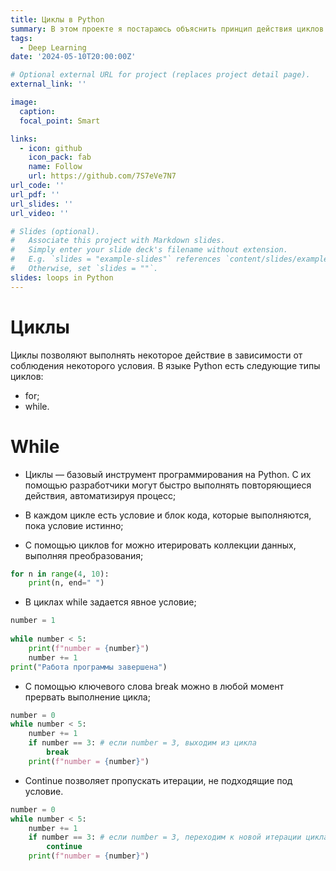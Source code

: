 ```yaml
---
title: Циклы в Python
summary: В этом проекте я постараюсь объяснить принцип действия циклов for и while в Python.
tags:
  - Deep Learning
date: '2024-05-10T20:00:00Z'

# Optional external URL for project (replaces project detail page).
external_link: ''

image:
  caption:
  focal_point: Smart

links:
  - icon: github
    icon_pack: fab
    name: Follow
    url: https://github.com/7S7eVe7N7
url_code: ''
url_pdf: ''
url_slides: ''
url_video: ''

# Slides (optional).
#   Associate this project with Markdown slides.
#   Simply enter your slide deck's filename without extension.
#   E.g. `slides = "example-slides"` references `content/slides/example-slides.md`.
#   Otherwise, set `slides = ""`.
slides: loops in Python
---
```


# Циклы

Циклы позволяют выполнять некоторое действие в зависимости от соблюдения некоторого условия. В языке Python есть следующие типы циклов:

- for;
- while.

# While

- Циклы — базовый инструмент программирования на Python. С их помощью разработчики могут быстро выполнять повторяющиеся действия, автоматизируя процесс;

- В каждом цикле есть условие и блок кода, которые выполняются, пока условие истинно;

- С помощью циклов for можно итерировать коллекции данных, выполняя преобразования;

```Python
for n in range(4, 10):
    print(n, end=" ")
```

- В циклах while задается явное условие;

```Python
number = 1
 
while number < 5:
    print(f"number = {number}")
    number += 1
print("Работа программы завершена")
```

- С помощью ключевого слова break можно в любой момент прервать выполнение цикла;

```Python
number = 0
while number < 5:
    number += 1
    if number == 3: # если number = 3, выходим из цикла
        break
    print(f"number = {number}")
```

- Continue позволяет пропускать итерации, не подходящие под условие.

```Python
number = 0
while number < 5:
    number += 1
    if number == 3: # если number = 3, переходим к новой итерации цикла
        continue
    print(f"number = {number}")
```






















